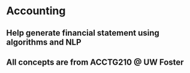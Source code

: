 # Accounting

## Help generate financial statement using algorithms and NLP
## All concepts are from ACCTG210 @ UW Foster
